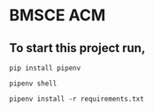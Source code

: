 # BMSCE ACM

## To start this project run,
```
pip install pipenv
```
```
pipenv shell
```
```
pipenv install -r requirements.txt
```